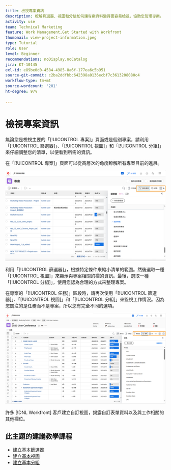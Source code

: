 ```yaml
---
title: 檢視專案資訊
description: 瞭解篩選器、視圖和分組如何讓專案資料變得更容易檢視，協助您管理專案。
activity: use
team: Technical Marketing
feature: Work Management,Get Started with Workfront
thumbnail: view-project-information.jpeg
type: Tutorial
role: User
level: Beginner
recommendations: noDisplay,noCatalog
jira: KT-10145
exl-id: e89be0d0-4584-4985-8a6f-177ea6c5b951
source-git-commit: c2ba2ddfbbc642398a0136ecbf7c3613208080c4
workflow-type: tm+mt
source-wordcount: '201'
ht-degree: 97%

---
```


# 檢視專案資訊

無論您是檢視主要的「[!UICONTROL 專案]」頁面或是個別專案，請利用「[!UICONTROL 篩選器]」、「[!UICONTROL 視圖]」和「[!UICONTROL 分組]」來仔細調整您的清單，以便看到所需的資訊。

在「[!UICONTROL 專案]」頁面可以從高層次的角度瞭解所有專案目前的進展。

![顯示篩選器的專案頁面](assets/planner-fund-project-page-fvg-copy.png)

利用「[!UICONTROL 篩選器]」，根據特定條件來縮小清單的範圍。然後選取一種「[!UICONTROL 視圖]」來顯示與專案相關的欄的資訊。最後，選取一種「[!UICONTROL 分組]」，使用您認為合理的方式來整理專案。

在專案的「[!UICONTROL 任務]」區段時，請再次使用「[!UICONTROL 篩選器]」、「[!UICONTROL 視圖]」和「[!UICONTROL 分組]」來監視工作情況。因為您關注的是任務而不是專案，所以您有完全不同的選項。

![顯示視圖的專案任務清單](assets/planner-fund-task-list-fvg.png)

許多 [!DNL Workfront] 客戶建立自訂視圖，揭露自訂表單資料以及與工作相關的其他欄位。

## 此主題的建議教學課程

* [建立基本篩選器](https://experienceleague.adobe.com/docs/workfront-learn/tutorials-workfront/reporting/basic-reporting/create-a-basic-filter.html?lang=zh-Hant)
* [建立基本視圖](https://experienceleague.adobe.com/docs/workfront-learn/tutorials-workfront/reporting/basic-reporting/create-a-basic-view.html?lang=zh-Hant)
* [建立基本分組](https://experienceleague.adobe.com/docs/workfront-learn/tutorials-workfront/reporting/basic-reporting/create-a-basic-grouping.html?lang=zh-Hant)

